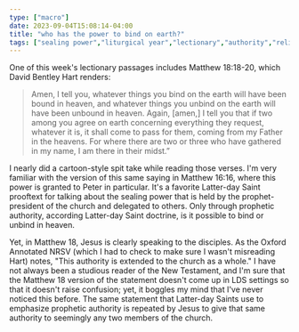 ```yaml
---
type: ["macro"]
date: 2023-09-04T15:08:14-04:00
title: "who has the power to bind on earth?"
tags: ["sealing power","liturgical year","lectionary","authority","religious authority","David Bentley Hart"]
---
```

One of this week's lectionary passages includes Matthew 18:18-20, which David Bentley Hart renders:

> Amen, I tell you, whatever things you bind on the earth will have been bound in heaven, and whatever things you unbind on the earth will have been unbound in heaven. Again, [amen,] I tell you that if two among you agree on earth concerning everything they request, whatever it is, it shall come to pass for them, coming from my Father in the heavens. For where there are two or three who have gathered in my name, I am there in their midst.”

I nearly did a cartoon-style spit take while reading those verses. I'm very familiar with the version of this same saying in Matthew 16:16, where this power is granted to Peter in particular. It's a favorite Latter-day Saint prooftext for talking about the sealing power that is held by the prophet-president of the church and delegated to others. Only through prophetic authority, according Latter-day Saint doctrine, is it possible to bind or unbind in heaven.

Yet, in Matthew 18, Jesus is clearly speaking to the disciples. As the Oxford Annotated NRSV (which I had to check to make sure I wasn't misreading Hart) notes, "This authority is extended to the church as a whole." I have not always been a studious reader of the New Testament, and I'm sure that the Matthew 18 version of the statement doesn't come up in LDS settings so that it doesn't raise confusion; yet, it boggles my mind that I've never noticed this before. The same statement that Latter-day Saints use to emphasize prophetic authority is repeated by Jesus to give that same authority to seemingly any two members of the church.
